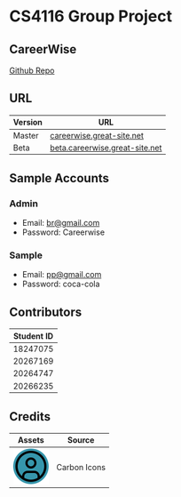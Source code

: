 # CS4116 Group Project

## CareerWise

[Github Repo](https://github.com/lukeol11/CS4116-CareerWise)

## URL

| Version | URL                                                                      |
| ------- | ------------------------------------------------------------------------ |
| Master  | [careerwise.great-site.net](http://careerwise.great-site.net/)           |
| Beta    | [beta.careerwise.great-site.net](http://beta.careerwise.great-site.net/) |

## Sample Accounts

### Admin

- Email: br@gmail.com
- Password: Careerwise

### Sample

- Email: pp@gmail.com
- Password: coca-cola

## Contributors

| Student ID |
| ---------- |
| 18247075   |
| 20267169   |
| 20264747   |
| 20266235   |

## Credits

| Assets                                           | Source       |
| ------------------------------------------------ | ------------ |
| ![profilePicture.svg](assets/profilePicture.svg) | Carbon Icons |